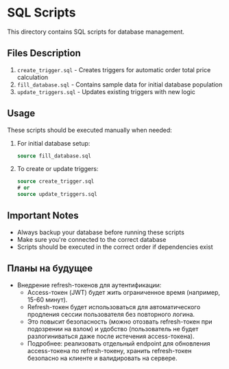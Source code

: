 # SQL Scripts

This directory contains SQL scripts for database management.

## Files Description

1. `create_trigger.sql` - Creates triggers for automatic order total price calculation
2. `fill_database.sql` - Contains sample data for initial database population
3. `update_triggers.sql` - Updates existing triggers with new logic

## Usage

These scripts should be executed manually when needed:

1. For initial database setup:
   ```sql
   source fill_database.sql
   ```

2. To create or update triggers:
   ```sql
   source create_trigger.sql
   # or
   source update_triggers.sql
   ```

## Important Notes

- Always backup your database before running these scripts
- Make sure you're connected to the correct database
- Scripts should be executed in the correct order if dependencies exist 

## Планы на будущее

- Внедрение refresh-токенов для аутентификации:
  - Access-токен (JWT) будет жить ограниченное время (например, 15-60 минут).
  - Refresh-токен будет использоваться для автоматического продления сессии пользователя без повторного логина.
  - Это повысит безопасность (можно отозвать refresh-токен при подозрении на взлом) и удобство (пользователь не будет разлогиниваться даже после истечения access-токена).
  - Подробнее: реализовать отдельный endpoint для обновления access-токена по refresh-токену, хранить refresh-токен безопасно на клиенте и валидировать на сервере. 